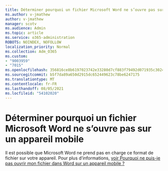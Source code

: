 ```yaml
---
title: Déterminer pourquoi un fichier Microsoft Word ne s’ouvre pas sur un appareil mobile
ms.author: v-jmathew
author: v-jmathew
manager: scotv
ms.audience: Admin
ms.topic: article
ms.service: o365-administration
ROBOTS: NOINDEX, NOFOLLOW
localization_priority: Normal
ms.collection: Adm_O365
ms.custom:
- "9003959"
- "7015"
ms.openlocfilehash: 356816ce8b6197023742e33280d7cf883f79492d071935c3024ea0d136e2b790
ms.sourcegitcommit: b5f7da89a650d2915dc652449623c78be6247175
ms.translationtype: MT
ms.contentlocale: fr-FR
ms.lasthandoff: 08/05/2021
ms.locfileid: "54102020"
---
```

# <a name="determine-why-a-microsoft-word-file-doesnt-open-on-a-mobile-device"></a>Déterminer pourquoi un fichier Microsoft Word ne s’ouvre pas sur un appareil mobile

Il est possible que Microsoft Word ne prend pas en charge ce format de fichier sur votre appareil. Pour plus d’informations, [voir Pourquoi ne puis-je pas ouvrir mon fichier dans Word sur un appareil mobile ?](https://go.microsoft.com/fwlink/?linkid=2135663)
